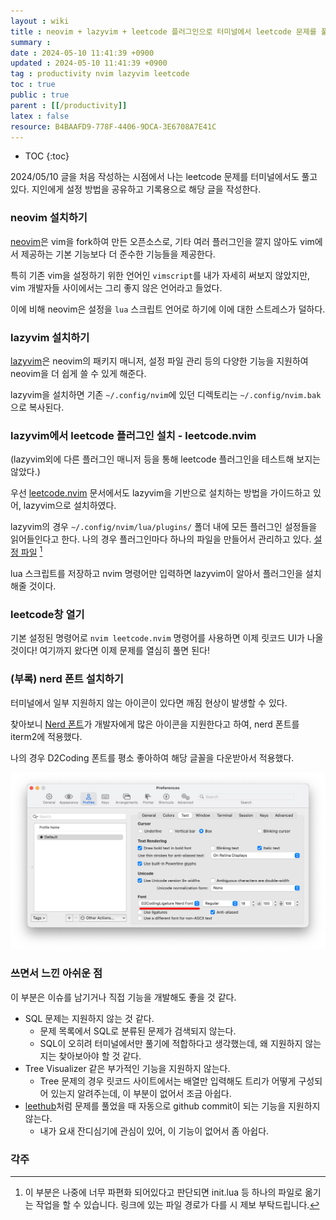 ```yaml
---
layout : wiki
title : neovim + lazyvim + leetcode 플러그인으로 터미널에서 leetcode 문제를 풀어보자
summary : 
date : 2024-05-10 11:41:39 +0900
updated : 2024-05-10 11:41:39 +0900
tag : productivity nvim lazyvim leetcode
toc : true
public : true
parent : [[/productivity]]
latex : false
resource: B4BAAFD9-778F-4406-9DCA-3E6708A7E41C
---
```

* TOC
{:toc}

2024/05/10 글을 처음 작성하는 시점에서 나는 leetcode 문제를 터미널에서도 풀고있다. 지인에게 설정 방법을 공유하고 기록용으로 해당 글을 작성한다.

### neovim 설치하기

[neovim](https://github.com/neovim/neovim)은 vim을 fork하여 만든 오픈소스로, 기타 여러 플러그인을 깔지 않아도 vim에서 제공하는 기본 기능보다 더 준수한 기능들을 제공한다. 

특히 기존 vim을 설정하기 위한 언어인 `vimscript`를 내가 자세히 써보지 않았지만, vim 개발자들 사이에서는 그리 좋지 않은 언어라고 들었다.

이에 비해 neovim은 설정을 `lua` 스크립트 언어로 하기에 이에 대한 스트레스가 덜하다.

### lazyvim 설치하기

[lazyvim](https://github.com/LazyVim/LazyVim)은 neovim의 패키지 매니저, 설정 파일 관리 등의 다양한 기능을 지원하여 neovim을 더 쉽게 쓸 수 있게 해준다.

lazyvim을 설치하면 기존 `~/.config/nvim`에 있던 디렉토리는 `~/.config/nvim.bak`으로 복사된다.

### lazyvim에서 leetcode 플러그인 설치 - leetcode.nvim

(lazyvim외에 다른 플러그인 매니저 등을 통해 leetcode 플러그인을 테스트해 보지는 않았다.)

우선 [leetcode.nvim](https://github.com/kawre/leetcode.nvim) 문서에서도 lazyvim을 기반으로 설치하는 방법을 가이드하고 있어, lazyvim으로 설치하였다.

lazyvim의 경우 `~/.config/nvim/lua/plugins/` 폴더 내에 모든 플러그인 설정들을 읽어들인다고 한다. 나의 경우 플러그인마다 하나의 파일을 만들어서 관리하고 있다. [설정 파일](https://github.com/jxmen/dotfiles/blob/main/.config/nvim/lua/plugins/leetcode.lua) [^1]

lua 스크립트를 저장하고 nvim 명령어만 입력하면 lazyvim이 알아서 플러그인을 설치해줄 것이다.

### leetcode창 열기

기본 설정된 명령어로 `nvim leetcode.nvim` 명령어를 사용하면 이제 릿코드 UI가 나올 것이다! 여기까지 왔다면 이제 문제를 열심히 풀면 된다!

### (부록) nerd 폰트 설치하기

터미널에서 일부 지원하지 않는 아이콘이 있다면 깨짐 현상이 발생할 수 있다.

찾아보니 [Nerd 폰트](https://github.com/ryanoasis/nerd-fonts)가 개발자에게 많은 아이콘을 지원한다고 하여, nerd 폰트를 iterm2에 적용했다.

나의 경우 D2Coding 폰트를 평소 좋아하여 해당 글꼴을 다운받아서 적용했다.

![image]( /resource//82cc34ea-6e3d-4c14-98e9-f69565eed4b3.png )

### 쓰면서 느낀 아쉬운 점

이 부분은 이슈를 남기거나 직접 기능을 개발해도 좋을 것 같다.

- SQL 문제는 지원하지 않는 것 같다. 
  - 문제 목록에서 SQL로 분류된 문제가 검색되지 않는다. 
  - SQL이 오히려 터미널에서만 풀기에 적합하다고 생각했는데, 왜 지원하지 않는지는 찾아보아야 할 것 같다.
- Tree Visualizer 같은 부가적인 기능을 지원하지 않는다.
  - Tree 문제의 경우 릿코드 사이트에서는 배열만 입력해도 트리가 어떻게 구성되어 있는지 알려주는데, 이 부분이 없어서 조금 아쉽다.
- [leethub](https://chromewebstore.google.com/detail/leethub-v2/mhanfgfagplhgemhjfeolkkdidbakocm)처럼 문제를 풀었을 때 자동으로 github commit이 되는 기능을 지원하지 않는다.
  - 내가 요새 잔디심기에 관심이 있어, 이 기능이 없어서 좀 아쉽다.

### 각주
[^1]: 이 부분은 나중에 너무 파편화 되어있다고 판단되면 init.lua 등 하나의 파일로 옮기는 작업을 할 수 있습니다. 링크에 있는 파일 경로가 다를 시 제보 부탁드립니다.

